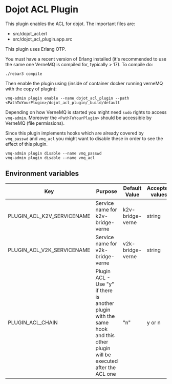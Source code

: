 # Dojot ACL Plugin

This plugin enables the ACL for dojot. The important files are:

- src/dojot_acl.erl
- src/dojot_acl_plugin.app.src

This plugin uses Erlang OTP.


You must have a recent version of Erlang installed (it's recommended to use the
same one VerneMQ is compiled for, typically > 17). To compile do:

    ./rebar3 compile

Then enable the plugin using (inside of container docker running verneMQ with the copy of plugin):

    vmq-admin plugin enable --name dojot_acl_plugin --path <PathToYourPlugin>/dojot_acl_plugin/_build/default

Depending on how VerneMQ is started you might need ``sudo`` rights to access ``vmq-admin``.
Moreover the ``<PathToYourPlugin>`` should be accessible by VerneMQ (file permissions).

Since this plugin implements hooks which are already covered by
``vmq_passwd`` and ``vmq_acl`` you might want to disable these in order to see
the effect of this plugin.

    vmq-admin plugin disable --name vmq_passwd
    vmq-admin plugin disable --name vmq_acl

## **Environment variables**

Key                      | Purpose                                           | Default Value        | Accepted values
-----------------------  | --------------------------------------------------| --------------       |----------------
PLUGIN_ACL_K2V_SERVICENAME   | Service name for k2v-bridge-verne                       | k2v-bridge-verne     | string
PLUGIN_ACL_V2K_SERVICENAME   | Service name for v2k-bridge-verne                       | v2k-bridge-verne     | string
PLUGIN_ACL_CHAIN             |  Plugin ACL - Use "y" if there is another plugin with the same hook and this other plugin will be executed after the ACL one    | "n"                  | y or n
